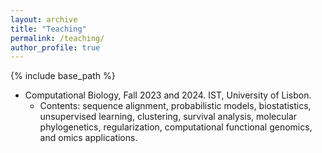```yaml
---
layout: archive
title: "Teaching"
permalink: /teaching/
author_profile: true
---
```


{% include base_path %}

* Computational Biology, Fall 2023 and 2024. IST, University of Lisbon.
    * Contents: sequence alignment, probabilistic models, biostatistics, unsupervised learning, clustering, survival analysis, molecular phylogenetics, regularization, computational functional genomics, and omics applications.